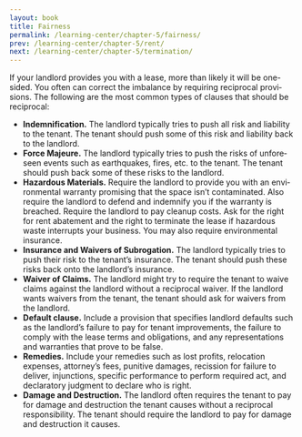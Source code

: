 ```yaml
---
layout: book
title: Fairness
permalink: /learning-center/chapter-5/fairness/
prev: /learning-center/chapter-5/rent/
next: /learning-center/chapter-5/termination/
---
```


If your land­lord pro­vides you with a lease, more than likely it will be one-sided. You often can cor­rect the imbal­ance by requir­ing rec­i­p­ro­cal pro­vi­sions. The fol­low­ing are the most com­mon types of clauses that should be reciprocal:

<ul><li><strong>Indem­ni­fi­ca­tion.</strong> The land­lord typ­i­cally tries to push all risk and lia­bil­ity to the ten­ant. The ten­ant should push some of this risk and lia­bil­ity back to the landlord.</li>
<li><strong>Force Majeure.</strong> The land­lord typ­i­cally tries to push the risks of unfore­seen events such as earth­quakes, fires, etc. to the ten­ant. The ten­ant should push back some of these risks to the landlord.</li>
<li><strong>Haz­ardous Mate­ri­als.</strong> Require the land­lord to pro­vide you with an envi­ron­men­tal war­ranty promis­ing that the space isn’t con­t­a­m­i­nated. Also require the land­lord to defend and indem­nify you if the war­ranty is breached. Require the land­lord to pay cleanup costs. Ask for the right for rent abate­ment and the right to ter­mi­nate the lease if haz­ardous waste inter­rupts your busi­ness. You may also require envi­ron­men­tal insurance.</li>
<li><strong>Insur­ance and Waivers of Sub­ro­ga­tion.</strong> The land­lord typ­i­cally tries to push their risk to the tenant’s insur­ance. The ten­ant should push these risks back onto the landlord’s insurance.</li>
<li><strong>Waiver of Claims.</strong> The land­lord might try to require the ten­ant to waive claims against the land­lord with­out a rec­i­p­ro­cal waiver. If the land­lord wants waivers from the ten­ant, the ten­ant should ask for waivers from the landlord.</li>
<li><strong>Default clause.</strong> Include a pro­vi­sion that spec­i­fies land­lord defaults such as the landlord’s fail­ure to pay for ten­ant improve­ments, the fail­ure to com­ply with the lease terms and oblig­a­tions, and any rep­re­sen­ta­tions and war­ranties that prove to be false.</li>
<li><strong>Reme­dies.</strong> Include your reme­dies such as lost prof­its, relo­ca­tion expenses, attorney’s fees, puni­tive dam­ages, recis­sion for fail­ure to deliver, injunc­tions, spe­cific per­for­mance to per­form required act, and declara­tory judg­ment to declare who is right.</li>
<li><strong>Dam­age and Destruc­tion.</strong> The land­lord often requires the ten­ant to pay for dam­age and destruc­tion the ten­ant causes with­out a rec­i­p­ro­cal respon­si­bil­ity. The ten­ant should require the land­lord to pay for dam­age and destruc­tion it causes.</li></ul>
